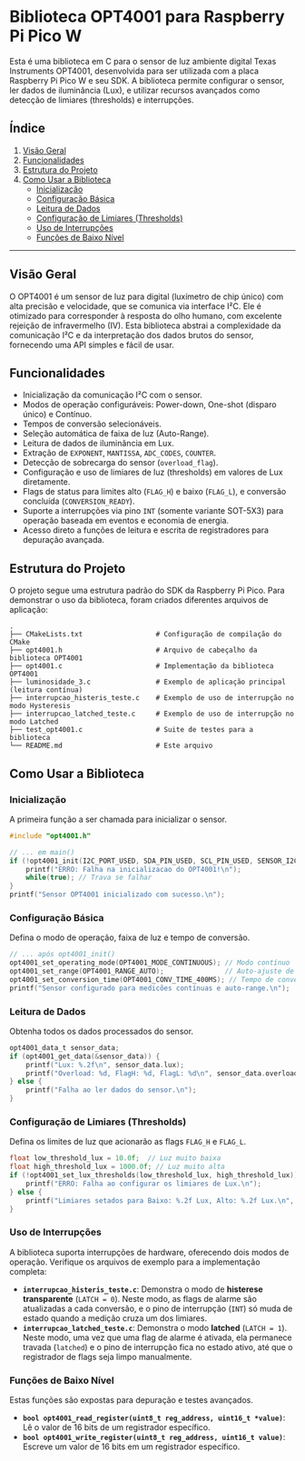 # Biblioteca OPT4001 para Raspberry Pi Pico W

Esta é uma biblioteca em C para o sensor de luz ambiente digital Texas Instruments OPT4001, desenvolvida para ser utilizada com a placa Raspberry Pi Pico W e seu SDK. A biblioteca permite configurar o sensor, ler dados de iluminância (Lux), e utilizar recursos avançados como detecção de limiares (thresholds) e interrupções.

## Índice

1.  [Visão Geral](#visao-geral)
2.  [Funcionalidades](#funcionalidades)
3.  [Estrutura do Projeto](#estrutura-do-projeto)
4.  [Como Usar a Biblioteca](#como-usar-a-biblioteca)
      * [Inicialização](#inicialização)
      * [Configuração Básica](#configuração-básica)
      * [Leitura de Dados](#leitura-de-dados)
      * [Configuração de Limiares (Thresholds)](#configuração-de-limiares-(thresholds))
      * [Uso de Interrupções](#uso-de-interrupção)
      * [Funções de Baixo Nível](#funções-de-baixo-nível)

-----

## Visão Geral

O OPT4001 é um sensor de luz para digital (luxímetro de chip único) com alta precisão e velocidade, que se comunica via interface I²C. Ele é otimizado para corresponder à resposta do olho humano, com excelente rejeição de infravermelho (IV). Esta biblioteca abstrai a complexidade da comunicação I²C e da interpretação dos dados brutos do sensor, fornecendo uma API simples e fácil de usar.

## Funcionalidades

  * Inicialização da comunicação I²C com o sensor.
  * Modos de operação configuráveis: Power-down, One-shot (disparo único) e Contínuo.
  * Tempos de conversão selecionáveis.
  * Seleção automática de faixa de luz (Auto-Range).
  * Leitura de dados de iluminância em Lux.
  * Extração de `EXPONENT`, `MANTISSA`, `ADC_CODES`, `COUNTER`.
  * Detecção de sobrecarga do sensor (`overload_flag`).
  * Configuração e uso de limiares de luz (thresholds) em valores de Lux diretamente.
  * Flags de status para limites alto (`FLAG_H`) e baixo (`FLAG_L`), e conversão concluída (`CONVERSION_READY`).
  * Suporte a interrupções via pino `INT` (somente variante SOT-5X3) para operação baseada em eventos e economia de energia.
  * Acesso direto a funções de leitura e escrita de registradores para depuração avançada.

## Estrutura do Projeto

O projeto segue uma estrutura padrão do SDK da Raspberry Pi Pico. Para demonstrar o uso da biblioteca, foram criados diferentes arquivos de aplicação:

```
.
├── CMakeLists.txt                  # Configuração de compilação do CMake
├── opt4001.h                       # Arquivo de cabeçalho da biblioteca OPT4001
├── opt4001.c                       # Implementação da biblioteca OPT4001
├── luminosidade_3.c                # Exemplo de aplicação principal (leitura contínua)
├── interrupcao_histeris_teste.c    # Exemplo de uso de interrupção no modo Hysteresis
├── interrupcao_latched_teste.c     # Exemplo de uso de interrupção no modo Latched
├── test_opt4001.c                  # Suite de testes para a biblioteca
└── README.md                       # Este arquivo
```


## Como Usar a Biblioteca

### Inicialização

A primeira função a ser chamada para inicializar o sensor.

```c
#include "opt4001.h"

// ... em main()
if (!opt4001_init(I2C_PORT_USED, SDA_PIN_USED, SCL_PIN_USED, SENSOR_I2C_ADDRESS, SENSOR_VARIANT, 100 * 1000)) {
    printf("ERRO: Falha na inicializacao do OPT4001!\n");
    while(true); // Trava se falhar
}
printf("Sensor OPT4001 inicializado com sucesso.\n");
```

### Configuração Básica

Defina o modo de operação, faixa de luz e tempo de conversão.

```c
// ... após opt4001_init()
opt4001_set_operating_mode(OPT4001_MODE_CONTINUOUS); // Modo contínuo 
opt4001_set_range(OPT4001_RANGE_AUTO);               // Auto-ajuste de faixa 
opt4001_set_conversion_time(OPT4001_CONV_TIME_400MS); // Tempo de conversão de 400ms 
printf("Sensor configurado para medicões contínuas e auto-range.\n");
```

### Leitura de Dados

Obtenha todos os dados processados do sensor.

```c
opt4001_data_t sensor_data;
if (opt4001_get_data(&sensor_data)) {
    printf("Lux: %.2f\n", sensor_data.lux);
    printf("Overload: %d, FlagH: %d, FlagL: %d\n", sensor_data.overload_flag, sensor_data.flag_h, sensor_data.flag_l);
} else {
    printf("Falha ao ler dados do sensor.\n");
}
```

### Configuração de Limiares (Thresholds)

Defina os limites de luz que acionarão as flags `FLAG_H` e `FLAG_L`.

```c
float low_threshold_lux = 10.0f;  // Luz muito baixa
float high_threshold_lux = 1000.0f; // Luz muito alta
if (!opt4001_set_lux_thresholds(low_threshold_lux, high_threshold_lux)) {
    printf("ERRO: Falha ao configurar os limiares de Lux.\n");
} else {
    printf("Limiares setados para Baixo: %.2f Lux, Alto: %.2f Lux.\n", low_threshold_lux, high_threshold_lux);
}
```

### Uso de Interrupções

A biblioteca suporta interrupções de hardware, oferecendo dois modos de operação. Verifique os arquivos de exemplo para a implementação completa:

  * **`interrupcao_histeris_teste.c`**: Demonstra o modo de **histerese transparente** (`LATCH = 0`). Neste modo, as flags de alarme são atualizadas a cada conversão, e o pino de interrupção (`INT`) só muda de estado quando a medição cruza um dos limiares.
  * **`interrupcao_latched_teste.c`**: Demonstra o modo **latched** (`LATCH = 1`). Neste modo, uma vez que uma flag de alarme é ativada, ela permanece travada (`latched`) e o pino de interrupção fica no estado ativo, até que o registrador de flags seja limpo manualmente.

### Funções de Baixo Nível

Estas funções são expostas para depuração e testes avançados.

  * **`bool opt4001_read_register(uint8_t reg_address, uint16_t *value)`**: Lê o valor de 16 bits de um registrador específico.
  * **`bool opt4001_write_register(uint8_t reg_address, uint16_t value)`**: Escreve um valor de 16 bits em um registrador específico.
